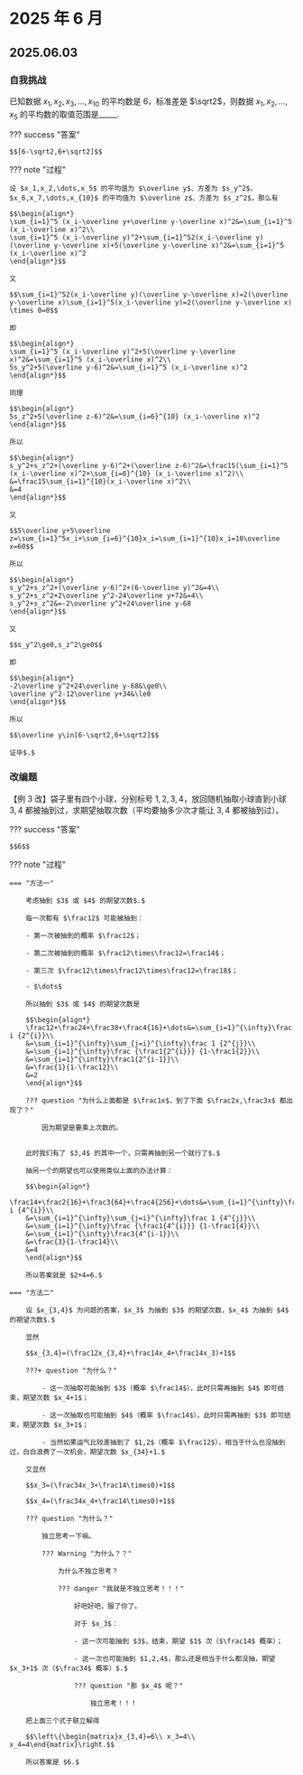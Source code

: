 # 2025 年 6 月

## 2025.06.03

### 自我挑战

已知数据 $x_1,x_2,x_3,\dots,x_{10}$ 的平均数是 $6$，标准差是 $\sqrt2$，则数据 $x_1,x_2,\dots,x_5$ 的平均数的取值范围是_____.

??? success "答案"

    $$[6-\sqrt2,6+\sqrt2]$$

??? note "过程"

    设 $x_1,x_2,\dots,x_5$ 的平均值为 $\overline y$、方差为 $s_y^2$，$x_6,x_7,\dots,x_{10}$ 的平均值为 $\overline z$、方差为 $s_z^2$，那么有

    $$\begin{align*}
    \sum_{i=1}^5 (x_i-\overline y+\overline y-\overline x)^2&=\sum_{i=1}^5 (x_i-\overline x)^2\\
    \sum_{i=1}^5 (x_i-\overline y)^2+\sum_{i=1}^52(x_i-\overline y)(\overline y-\overline x)+5(\overline y-\overline x)^2&=\sum_{i=1}^5 (x_i-\overline x)^2
    \end{align*}$$

    又

    $$\sum_{i=1}^52(x_i-\overline y)(\overline y-\overline x)=2(\overline y-\overline x)\sum_{i=1}^5(x_i-\overline y)=2(\overline y-\overline x) \times 0=0$$

    即

    $$\begin{align*}
    \sum_{i=1}^5 (x_i-\overline y)^2+5(\overline y-\overline x)^2&=\sum_{i=1}^5 (x_i-\overline x)^2\\
    5s_y^2+5(\overline y-6)^2&=\sum_{i=1}^5 (x_i-\overline x)^2
    \end{align*}$$

    同理

    $$\begin{align*}
    5s_z^2+5(\overline z-6)^2&=\sum_{i=6}^{10} (x_i-\overline x)^2
    \end{align*}$$

    所以

    $$\begin{align*}
    s_y^2+s_z^2+(\overline y-6)^2+(\overline z-6)^2&=\frac15(\sum_{i=1}^5 (x_i-\overline x)^2+\sum_{i=6}^{10} (x_i-\overline x)^2)\\
    &=\frac15\sum_{i=1}^{10}(x_i-\overline x)^2\\
    &=4
    \end{align*}$$

    又

    $$5\overline y+5\overline z=\sum_{i=1}^5x_i+\sum_{i=6}^{10}x_i=\sum_{i=1}^{10}x_i=10\overline x=60$$

    所以

    $$\begin{align*}
    s_y^2+s_z^2+(\overline y-6)^2+(6-\overline y)^2&=4\\
    s_y^2+s_z^2+2\overline y^2-24\overline y+72&=4\\
    s_y^2+s_z^2&=-2\overline y^2+24\overline y-68
    \end{align*}$$

    又

    $$s_y^2\ge0,s_z^2\ge0$$

    即

    $$\begin{align*}
    -2\overline y^2+24\overline y-68&\ge0\\
    \overline y^2-12\overline y+34&\le0
    \end{align*}$$

    所以

    $$\overline y\in[6-\sqrt2,6+\sqrt2]$$

    证毕$.$

### 改编题

【例 $3$ 改】袋子里有四个小球，分别标号 $1,2,3,4$，放回随机抽取小球直到小球 $3,4$ 都被抽到过，求期望抽取次数（平均要抽多少次才能让 $3,4$ 都被抽到过）。

??? success "答案"

    $$6$$

??? note "过程"

    === "方法一"

        考虑抽到 $3$ 或 $4$ 的期望次数$.$

        每一次都有 $\frac12$ 可能被抽到：

        - 第一次被抽到的概率 $\frac12$；

        - 第二次被抽到的概率 $\frac12\times\frac12=\frac14$；

        - 第三次 $\frac12\times\frac12\times\frac12=\frac18$；

        - $\dots$

        所以抽到 $3$ 或 $4$ 的期望次数是 

        $$\begin{align*}
        \frac12+\frac24+\frac38+\frac4{16}+\dots&=\sum_{i=1}^{\infty}\frac i {2^{i}}\\
        &=\sum_{i=1}^{\infty}\sum_{j=i}^{\infty}\frac 1 {2^{j}}\\
        &=\sum_{i=1}^{\infty}\frac {\frac1{2^{i}}} {1-\frac1{2}}\\
        &=\sum_{i=1}^{\infty}\frac1{2^{i-1}}\\
        &=\frac{1}{1-\frac12}\\
        &=2
        \end{align*}$$

        ??? question "为什么上面都是 $\frac1x$，到了下面 $\frac2x,\frac3x$ 都出现了？"

            因为期望是要乘上次数的。


        此时我们有了 $3,4$ 的其中一个，只需再抽到另一个就行了$.$

        抽另一个的期望也可以使用类似上面的办法计算：

        $$\begin{align*}
        \frac14+\frac2{16}+\frac3{64}+\frac4{256}+\dots&=\sum_{i=1}^{\infty}\frac i {4^{i}}\\
        &=\sum_{i=1}^{\infty}\sum_{j=i}^{\infty}\frac 1 {4^{j}}\\
        &=\sum_{i=1}^{\infty}\frac {\frac1{4^{i}}} {1-\frac1{4}}\\
        &=\sum_{i=1}^{\infty}\frac3{4^{i-1}}\\
        &=\frac{3}{1-\frac14}\\
        &=4
        \end{align*}$$

        所以答案就是 $2+4=6.$

    === "方法二"

        设 $x_{3,4}$ 为问题的答案，$x_3$ 为抽到 $3$ 的期望次数，$x_4$ 为抽到 $4$ 的期望次数$.$

        显然

        $$x_{3,4}=(\frac12x_{3,4}+\frac14x_4+\frac14x_3)+1$$

        ???+ question "为什么？"

            - 这一次抽取可能抽到 $3$（概率 $\frac14$），此时只需再抽到 $4$ 即可结束，期望次数 $x_4+1$；

            - 这一次抽取也可能抽到 $4$（概率 $\frac14$），此时只需再抽到 $3$ 即可结束，期望次数 $x_3+1$；

            - 当然如果运气比较差抽到了 $1,2$（概率 $\frac12$），相当于什么也没抽到过，白白浪费了一次机会，期望次数 $x_{34}+1.$

        又显然

        $$x_3=(\frac34x_3+\frac14\times0)+1$$

        $$x_4=(\frac34x_4+\frac14\times0)+1$$

        ??? question "为什么？"

            独立思考一下嘛。

            ??? Warning "为什么？？"

                为什么不独立思考？

                ??? danger "我就是不独立思考！！！"

                    好吧好吧，服了你了。

                    对于 $x_3$：

                    - 这一次可能抽到 $3$，结束，期望 $1$ 次（$\frac14$ 概率）；

                    - 这一次也可能抽到 $1,2,4$，那么还是相当于什么都没抽，期望 $x_3+1$ 次（$\frac34$ 概率）$.$

                    ??? question "那 $x_4$ 呢？"

                        独立思考！！！
        
        把上面三个式子联立解得

        $$\left\{\begin{matrix}x_{3,4}=6\\ x_3=4\\ x_4=4\end{matrix}\right.$$

        所以答案是 $6.$